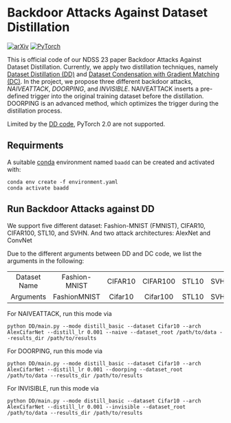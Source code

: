 # Backdoor Attacks Against Dataset Distillation

[![arXiv](https://img.shields.io/badge/arxiv-2301.01197-b31b1b)](https://arxiv.org/abs/2301.01197)
<a href="https://pytorch.org/get-started/locally/"><img alt="PyTorch" src="https://img.shields.io/badge/PyTorch-ee4c2c?logo=pytorch&logoColor=white"></a>

This is official code of our NDSS 23 paper Backdoor Attacks Against Dataset Distillation.
Currently, we apply two distillation techniques, namely [Dataset Distillation (DD)](https://arxiv.org/pdf/1811.10959.pdf) and [Dataset Condensation with Gradient Matching (DC)](https://arxiv.org/pdf/2006.05929.pdf).
In the project, we propose three different backdoor attacks, *NAIVEATTACK*, *DOORPING*, and *INVISIBLE*.
NAIVEATTACK inserts a pre-defined trigger into the original training dataset before the distillation.
DOORPING is an advanced method, which optimizes the trigger during the distillation process.

Limited by the [DD code](https://github.com/SsnL/dataset-distillation), PyTorch 2.0 are not supported.

## Requirments
A suitable [conda](https://conda.io/) environment named `baadd` can be created and activated with:

```
conda env create -f environment.yaml
conda activate baadd
```

## Run Backdoor Attacks against DD
We support five different dataset: Fashion-MNIST (FMNIST), CIFAR10, CIFAR100, STL10, and SVHN.
And two attack architectures: AlexNet and ConvNet

Due to the different arguments between DD and DC code, we list the arguments in the following:

<table><tbody>
<!-- TABLE BODY -->
<tr>
<td align="center">Dataset Name</td>
<td align="center">Fashion-MNIST</td>
<td align="center">CIFAR10</td>
<td align="center">CIFAR100</td>
<td align="center">STL10</td>
<td align="center">SVHN</td>
</tr>
<tr>
<td align="center">Arguments</td>
<td align="center">FashionMNIST</td>
<td align="center">Cifar10</td>
<td align="center">Cifar100</td>
<td align="center">STL10</td>
<td align="center">SVHN</td>
</tr>
</tbody></table>

For NAIVEATTACK, run this mode via

```
python DD/main.py --mode distill_basic --dataset Cifar10 --arch AlexCifarNet --distill_lr 0.001 --naive --dataset_root /path/to/data --results_dir /path/to/results
```

For DOORPING, run this mode via

```
python DD/main.py --mode distill_basic --dataset Cifar10 --arch AlexCifarNet --distill_lr 0.001 --doorping --dataset_root /path/to/data --results_dir /path/to/results
```

For INVISIBLE, run this mode via

```
python DD/main.py --mode distill_basic --dataset Cifar10 --arch AlexCifarNet --distill_lr 0.001 --invisible --dataset_root /path/to/data --results_dir /path/to/results
```

